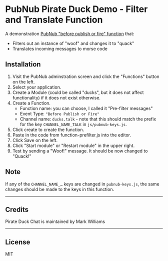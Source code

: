 PubNub Pirate Duck Demo - Filter and Translate Function
============

A demonstration [PubNub "before publish or fire" function](https://www.pubnub.com/docs/blocks/function-types?devrel_gh=pirate-duck-demo) that:

* Filters out an instance of "woof" and changes it to "quack"
* Translates incoming messages to morse code

## Installation
1. Visit the PubNub adminstration screen and click the "Functions" button on the left.
2. Select your application.
3. Create a Module (could be called "ducks", but it does not affect functionality) if it does not exist otherwise.
4. Create a Function. 
    * Function name: you can choose, I called it "Pre-filter messages"
    * Event Type: `"Before Publish or Fire"`
    * Channel name: `ducks.talk` - note that this should match the prefix for the key `CHANNEL_NAME_TALK` in `js/pubnub-keys.js`. 
5. Click create to create the function.
6. Paste in the code from function-prefilter.js into the editor.
7. Click Save on the left.
8. Click "Start module" or "Restart module" in the upper right.
9. Test by sending a "Woof!" message. It should be now changed to "Quack!"

## Note
If any of the `CHANNEL_NAME_…` keys are changed in `pubnub-keys.js`, the same changes should be made to the keys in this function.

---
## Credits
Pirate Duck Chat is maintained by Mark Williams

---
## License
MIT